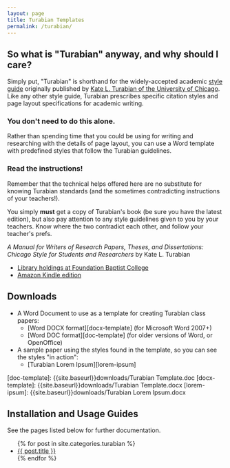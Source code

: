 ```yaml
---
layout: page
title: Turabian Templates
permalink: /turabian/
---
```


## So what is "Turabian" anyway, and why should I care? 

Simply put, "Turabian" is shorthand for the widely-accepted academic [style guide](http://en.wikipedia.org/wiki/Style_guide) originally published by [Kate L. Turabian of the University of Chicago](http://en.wikipedia.org/wiki/Kate_L._Turabian). Like any other style guide, Turabian prescribes specific citation styles and page layout specifications for academic writing.

### You don't need to do this alone.

Rather than spending time that you could be using for writing and researching with the details of page layout, you can use a Word template with predefined styles that follow the Turabian guidelines.

### Read the instructions!

Remember that the technical helps offered here are no substitute for knowing Turabian standards (and the sometimes contradicting instructions of your teachers!).

You simply **must** get a copy of Turabian's book (be sure you have the latest edition), but also pay attention to any style guidelines given to you by your teachers. Know where the two contradict each other, and follow your teacher's prefs.

*A Manual for Writers of Research Papers, Theses, and Dissertations: Chicago Style for Students and Researchers* by Kate L. Turabian

* [Library holdings at Foundation Baptist College][turabian-fbc-catalog]
* [Amazon Kindle edition][turabian-kindle]

[turabian-fbc-catalog]: http://library.foundationbaptistcollege.com/cgi-bin/koha/opac-detail.pl?biblionumber=531
[turabian-kindle]: http://www.amazon.ca/gp/product/B00BXQ41GO/ref=as_li_ss_tl?ie=UTF8&camp=15121&creative=390961&creativeASIN=B00BXQ41GO&linkCode=as2&tag=duncanjohns04-20'


## Downloads

* A Word Document to use as a template for creating Turabian class papers:
    - [Word DOCX format][docx-template] (for Microsoft Word 2007+)
    - [Word DOC format][doc-template] (for older versions of Word, or OpenOffice)
* A sample paper using the styles found in the template, so you can see the styles "in action":
    - [Turabian Lorem Ipsum][lorem-ipsum]

[doc-template]: {{site.baseurl}}downloads/Turabian Template.doc
[docx-template]: {{site.baseurl}}downloads/Turabian Template.docx
[lorem-ipsum]: {{site.baseurl}}downloads/Turabian Lorem Ipsum.docx

## Installation and Usage Guides

See the pages listed below for further documentation.

<ul>
	{% for post in site.categories.turabian %}
		<li><a href="{{site.baseurl}}{{post.url}}">{{ post.title }}</a></li>
	{% endfor %}
</ul>


